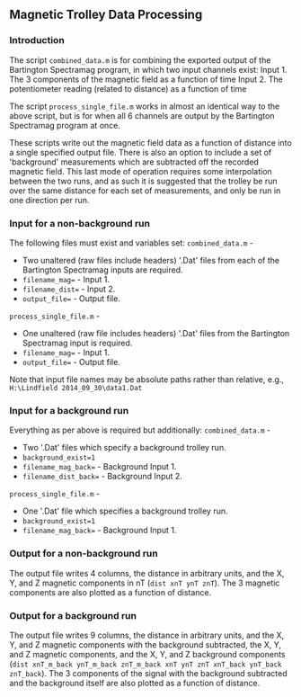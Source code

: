 ## Magnetic Trolley Data Processing

### Introduction
The script `combined_data.m` is for combining the exported output of the Bartington Spectramag program, in which two input channels exist:
Input 1. The 3 components of the magnetic field as a function of time
Input 2. The potentiometer reading (related to distance) as a function of time

The script `process_single_file.m` works in almost an identical way to the above script, but is for when all 6 channels are output by the Bartington Spectramag program at once.

These scripts write out the magnetic field data as a function of distance into a single specified output file. There is also an option to include a set of 'background' measurements which are subtracted off the recorded magnetic field. This last mode of operation requires some interpolation between the two runs, and as such it is suggested that the trolley be run over the same distance for each set of measurements, and only be run in one direction per run.

### Input for a non-background run
The following files must exist and variables set:
`combined_data.m` - 
* Two unaltered (raw files include headers) '.Dat' files from each of the Bartington Spectramag inputs are required.
* `filename_mag=` - Input 1.
* `filename_dist=` - Input 2.
* `output_file=` - Output file.

`process_single_file.m` - 
* One unaltered (raw file includes headers) '.Dat' files from the Bartington Spectramag input is required.
* `filename_mag=` - Input 1.
* `output_file=` - Output file.

Note that input file names may be absolute paths rather than relative, e.g., `H:\Lindfield 2014_09_30\data1.Dat`

### Input for a background run
Everything as per above is required but additionally:
`combined_data.m` - 
* Two '.Dat' files which specify a background trolley run.
* `background_exist=1`
* `filename_mag_back=` - Background Input 1.
* `filename_dist_back=` - Background Input 2.

`process_single_file.m` - 
* One '.Dat' file which specifies a background trolley run.
* `background_exist=1`
* `filename_mag_back=` - Background Input 1.

### Output for a non-background run
The output file writes 4 columns, the distance in arbitrary units, and the X, Y, and Z magnetic components in nT (`dist xnT ynT znT`).
The 3 magnetic components are also plotted as a function of distance.

### Output for a background run
The output file writes 9 columns, the distance in arbitrary units, and the X, Y, and Z magnetic components with the background subtracted, the X, Y, and Z magnetic components, and the X, Y, and Z background components (`dist xnT_m_back ynT_m_back znT_m_back xnT ynT znT xnT_back ynT_back znT_back`).
The 3 components of the signal with the background subtracted and the background itself are also plotted as a function of distance.